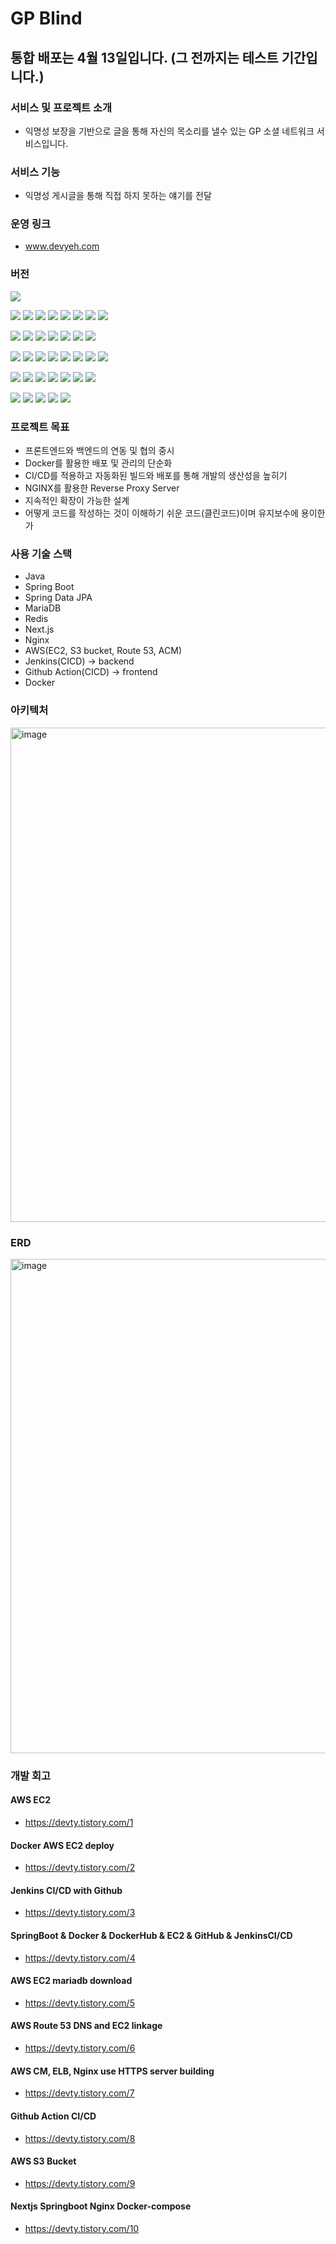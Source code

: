 # GP Blind
## 통합 배포는 4월 13일입니다. (그 전까지는 테스트 기간입니다.)

### 서비스 및 프로젝트 소개
- 익명성 보장을 기반으로 글을 통해 자신의 목소리를 낼수 있는 GP 소셜 네트워크 서비스입니다.

### 서비스 기능
- 익명성 게시글을 통해 직접 하지 못하는 얘기를 전달

### 운영 링크
- www.devyeh.com

### 버전
<img src="https://img.shields.io/badge/v 1.0.0-통합 배포(4/7)-red"> 

<img src="https://img.shields.io/badge/v 0.5.1-EC2 생성-green"> <img src="https://img.shields.io/badge/v 0.5.2-Backend Jenkins CI/CD-green"> 
<img src="https://img.shields.io/badge/v 0.5.2-Frontend Github Action CI/CD-green"> <img src="https://img.shields.io/badge/v 0.5.3-AWS DNS-green"> 
<img src="https://img.shields.io/badge/v 0.5.4-AWS ACM, ELB-green"> <img src="https://img.shields.io/badge/v 0.5.6-Nginx-green"> 
<img src="https://img.shields.io/badge/v 0.5.5-Backend Integration Test-green"> <img src="https://img.shields.io/badge/v 0.5.5-Frontend Integration Test-green">

<img src="https://img.shields.io/badge/v 0.4.1-CORS 처리-green"> <img src="https://img.shields.io/badge/v 0.4.2-API Response틀 수정-green"> 
<img src="https://img.shields.io/badge/v 0.4.2-여러개의 DTO 생성 및 커스텀-green"> <img src="https://img.shields.io/badge/v 0.4.3-댓글 생성-green"> 
<img src="https://img.shields.io/badge/v 0.4.4-댓글 수정, 삭제-green"> <img src="https://img.shields.io/badge/v 0.4.6-대댓글 생성-green"> 
<img src="https://img.shields.io/badge/v 0.4.5-QueryDSL 설정-green">

<img src="https://img.shields.io/badge/v 0.3.1-Post, Comment, Image ERD 구축-green"> <img src="https://img.shields.io/badge/v 0.3.2-게시글 생성-green"> 
<img src="https://img.shields.io/badge/v 0.3.2-S3 Bucket 생성 및 이미지 업로드 구현-green"> <img src="https://img.shields.io/badge/v 0.3.3-게시글 상세 수정, 삭제, 조회-green"> 
<img src="https://img.shields.io/badge/v 0.3.4-게시글 좋아요-green"> <img src="https://img.shields.io/badge/v 0.3.6-모든 게시글 조회시 페이징-green"> 
<img src="https://img.shields.io/badge/v 0.3.5-내가 쓴 게시글 확인-green"> <img src="https://img.shields.io/badge/v 0.3.8-상세 조회시 조회수 중복 제거-green">


<img src="https://img.shields.io/badge/v 0.2.1-User ERD 구축-green"> <img src="https://img.shields.io/badge/v 0.2.2-회원가입 (JWT)-green"> 
<img src="https://img.shields.io/badge/v 0.2.3-패키지 구조 변경(도메인)-green"> <img src="https://img.shields.io/badge/v 0.2.3-시프링 시큐리티 설정-green"> 
<img src="https://img.shields.io/badge/v 0.2.5-이메일 인증-green"> <img src="https://img.shields.io/badge/v 0.2.6-회원 변경-green"> 
<img src="https://img.shields.io/badge/v 0.2.7-회원 탈퇴-green"> 

<img src="https://img.shields.io/badge/v 0.1.1-프로젝트 시작-green"> <img src="https://img.shields.io/badge/v 0.1.2-사용 기술 스택 -green"> 
<img src="https://img.shields.io/badge/v 0.1.3-ERD 설계-green"> <img src="https://img.shields.io/badge/v 0.1.4-Architecture 설계-green"> 
<img src="https://img.shields.io/badge/v 0.1.5-개발 시작-green"> 



### 프로젝트 목표
- 프론트엔드와 백엔드의 연동 및 협의 중시
- Docker를 활용한 배포 및 관리의 단순화
- CI/CD를 적용하고 자동화된 빌드와 배포를 통해 개발의 생산성을 높히기
- NGINX를 활용한 Reverse Proxy Server
- 지속적인 확장이 가능한 설계
- 어떻게 코드를 작성하는 것이 이해하기 쉬운 코드(클린코드)이며 유지보수에 용이한가

### 사용 기술 스택
- Java
- Spring Boot
- Spring Data JPA
- MariaDB
- Redis 
- Next.js
- Nginx
- AWS(EC2, S3 bucket, Route 53, ACM) 
- Jenkins(CICD) -> backend
- Github Action(CICD) -> frontend
- Docker

### 아키텍처
<img width="791" alt="image" src="https://user-images.githubusercontent.com/65766105/228772835-98754542-043f-4c01-b044-ddf6d99be3ad.png">

### ERD
<img width="791" alt="image" src="https://user-images.githubusercontent.com/65766105/202895088-45a6350c-4c46-4ff7-9762-4e406177915f.png">

### 개발 회고
#### AWS EC2
- https://devty.tistory.com/1

#### Docker AWS EC2 deploy
- https://devty.tistory.com/2

#### Jenkins CI/CD with Github
- https://devty.tistory.com/3

#### SpringBoot & Docker & DockerHub & EC2 & GitHub & JenkinsCI/CD
- https://devty.tistory.com/4

#### AWS EC2 mariadb download
- https://devty.tistory.com/5

#### AWS Route 53 DNS and EC2 linkage
- https://devty.tistory.com/6

#### AWS CM, ELB, Nginx use HTTPS server building
- https://devty.tistory.com/7

#### Github Action CI/CD
- https://devty.tistory.com/8

#### AWS S3 Bucket
- https://devty.tistory.com/9

#### Nextjs Springboot Nginx Docker-compose
- https://devty.tistory.com/10

